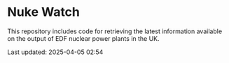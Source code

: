# Nuke Watch

This repository includes code for retrieving the latest information available on the output of EDF nuclear power plants in the UK.

Last updated: 2025-04-05 02:54